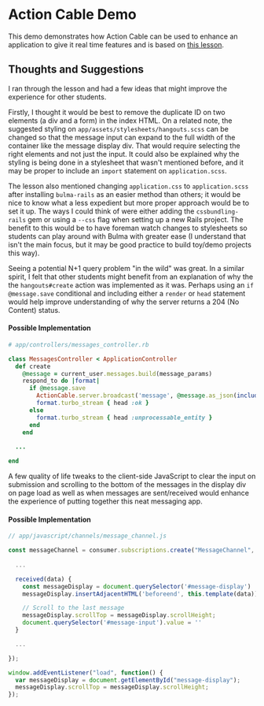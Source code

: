 # Action Cable Demo

This demo demonstrates how Action Cable can be used to enhance an application to give it real time features and is based on [this lesson](https://github.com/TheOdinProject/curriculum/blob/main/ruby_on_rails/mailers_advanced_topics/actioncable_lesson.md).

## Thoughts and Suggestions
I ran through the lesson and had a few ideas that might improve the experience for other students.

Firstly, I thought it would be best to remove the duplicate ID on two elements (a div and a form) in the index HTML. On a related note, the suggested styling on `app/assets/stylesheets/hangouts.scss` can be changed so that the message input can expand to the full width of the container like the message display div. That would require selecting the right elements and not just the input. It could also be explained why the styling is being done in a stylesheet that wasn't mentioned before, and it may be proper to include an `import` statement on `application.scss`. 

The lesson also mentioned changing `application.css` to `application.scss` after installing `bulma-rails` as an easier method than others; it would be nice to know what a less expedient but more proper approach would be to set it up. The ways I could think of were either adding the `cssbundling-rails` gem or using a `--css` flag when setting up a new Rails project. The benefit to this would be to have foreman watch changes to stylesheets so students can play around with Bulma with greater ease (I understand that isn't the main focus, but it may be good practice to build toy/demo projects this way).

Seeing a potential N+1 query problem "in the wild" was great. In a similar spirit, I felt that other students might benefit from an explanation of why the the `hangouts#create` action was implemented as it was. Perhaps using an `if @message.save` conditional and including either a `render` or `head` statement would help improve understanding of why the server returns a 204 (No Content) status. 

#### Possible Implementation
```rb
# app/controllers/messages_controller.rb

class MessagesController < ApplicationController
  def create
    @message = current_user.messages.build(message_params)
    respond_to do |format|
      if @message.save
        ActionCable.server.broadcast('message', @message.as_json(include: :user))
        format.turbo_stream { head :ok }
      else
        format.turbo_stream { head :unprocessable_entity }
      end
    end
  
  ...

end
```

A few quality of life tweaks to the client-side JavaScript to clear the input on submission and scrolling to the bottom of the messages in the display div on page load as well as when messages are sent/received would enhance the experience of putting together this neat messaging app. 

#### Possible Implementation
```js
// app/javascript/channels/message_channel.js

const messageChannel = consumer.subscriptions.create("MessageChannel", {
  
  ... 

  received(data) {
    const messageDisplay = document.querySelector('#message-display')
    messageDisplay.insertAdjacentHTML('beforeend', this.template(data))

    // Scroll to the last message
    messageDisplay.scrollTop = messageDisplay.scrollHeight;
    document.querySelector('#message-input').value = ''
  }

  ...

});

window.addEventListener("load", function() {
  var messageDisplay = document.getElementById("message-display");
  messageDisplay.scrollTop = messageDisplay.scrollHeight;
});
```
